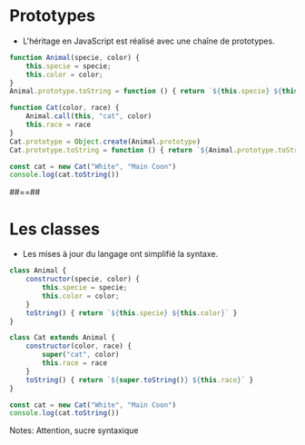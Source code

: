 <!-- .slide: class="with-code" -->
# Prototypes

* L'héritage en JavaScript est réalisé avec une chaîne de prototypes.

```javascript
function Animal(specie, color) {
    this.specie = specie;
    this.color = color;
}
Animal.prototype.toString = function () { return `${this.specie} ${this.color}` }

function Cat(color, race) {
    Animal.call(this, "cat", color)
    this.race = race
}
Cat.prototype = Object.create(Animal.prototype)
Cat.prototype.toString = function () { return `${Animal.prototype.toString.call(this)} ${this.race}` }

const cat = new Cat("White", "Main Coon")
console.log(cat.toString())
```

##==##

<!-- .slide: class="with-code" -->
# Les classes

* Les mises à jour du langage ont simplifié la syntaxe.

```javascript
class Animal {
    constructor(specie, color) {
        this.specie = specie;
        this.color = color;
    }
    toString() { return `${this.specie} ${this.color}` }
}

class Cat extends Animal {
    constructor(color, race) {
        super("cat", color)
        this.race = race
    }
    toString() { return `${super.toString()} ${this.race}` }
}

const cat = new Cat("White", "Main Coon")
console.log(cat.toString())
```

Notes:
Attention, sucre syntaxique